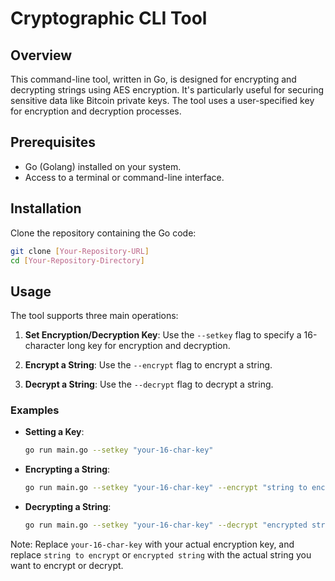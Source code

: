 # Cryptographic CLI Tool

## Overview

This command-line tool, written in Go, is designed for encrypting and decrypting strings using AES encryption. It's particularly useful for securing sensitive data like Bitcoin private keys. The tool uses a user-specified key for encryption and decryption processes.

## Prerequisites

- Go (Golang) installed on your system.
- Access to a terminal or command-line interface.

## Installation

Clone the repository containing the Go code:

```bash
git clone [Your-Repository-URL]
cd [Your-Repository-Directory]
```

## Usage

The tool supports three main operations:

1. **Set Encryption/Decryption Key**: Use the `--setkey` flag to specify a 16-character long key for encryption and decryption.

2. **Encrypt a String**: Use the `--encrypt` flag to encrypt a string.

3. **Decrypt a String**: Use the `--decrypt` flag to decrypt a string.

### Examples

- **Setting a Key**: 

  ```bash
  go run main.go --setkey "your-16-char-key"
  ```

- **Encrypting a String**: 

  ```bash
  go run main.go --setkey "your-16-char-key" --encrypt "string to encrypt"
  ```

- **Decrypting a String**: 

  ```bash
  go run main.go --setkey "your-16-char-key" --decrypt "encrypted string"
  ```

Note: Replace `your-16-char-key` with your actual encryption key, and replace `string to encrypt` or `encrypted string` with the actual string you want to encrypt or decrypt.